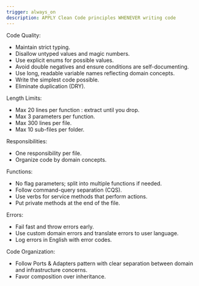 ```yaml
---
trigger: always_on
description: APPLY Clean Code principles WHENEVER writing code
---
```


Code Quality:
- Maintain strict typing.
- Disallow untyped values and magic numbers.
- Use explicit enums for possible values.
- Avoid double negatives and ensure conditions are self-documenting.
- Use long, readable variable names reflecting domain concepts.
- Write the simplest code possible.
- Eliminate duplication (DRY).

Length Limits:
- Max 20 lines per function : extract until you drop.
- Max 3 parameters per function.
- Max 300 lines per file.
- Max 10 sub-files per folder.

Responsibilities:
- One responsibility per file.
- Organize code by domain concepts.

Functions:
- No flag parameters; split into multiple functions if needed.
- Follow command-query separation (CQS).
- Use verbs for service methods that perform actions.
- Put private methods at the end of the file.

Errors:
- Fail fast and throw errors early.
- Use custom domain errors and translate errors to user language.
- Log errors in English with error codes.

Code Organization:
- Follow Ports & Adapters pattern with clear separation between domain and infrastructure concerns.
- Favor composition over inheritance.